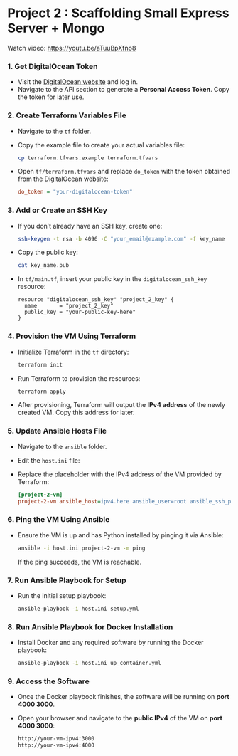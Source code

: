 # Project 2 : Scaffolding Small Express Server + Mongo

Watch video: https://youtu.be/aTuuBpXfno8

### 1. Get DigitalOcean Token
- Visit the [DigitalOcean website](https://cloud.digitalocean.com/) and log in.
- Navigate to the API section to generate a **Personal Access Token**. Copy the token for later use.

### 2. Create Terraform Variables File
- Navigate to the `tf` folder.
- Copy the example file to create your actual variables file:
  
  ```bash
  cp terraform.tfvars.example terraform.tfvars
  ```

- Open `tf/terraform.tfvars` and replace `do_token` with the token obtained from the DigitalOcean website:
  ```ini
  do_token = "your-digitalocean-token"
  ```

### 3. Add or Create an SSH Key
- If you don’t already have an SSH key, create one:

  ```bash
  ssh-keygen -t rsa -b 4096 -C "your_email@example.com" -f key_name
  ```

- Copy the public key:

  ```bash
  cat key_name.pub
  ```

- In `tf/main.tf`, insert your public key in the `digitalocean_ssh_key` resource:

  ```hcl
  resource "digitalocean_ssh_key" "project_2_key" {
    name       = "project_2_key"
    public_key = "your-public-key-here"
  }
  ```

### 4. Provision the VM Using Terraform
- Initialize Terraform in the `tf` directory:

  ```bash
  terraform init
  ```

- Run Terraform to provision the resources:

  ```bash
  terraform apply
  ```

- After provisioning, Terraform will output the **IPv4 address** of the newly created VM. Copy this address for later.

### 5. Update Ansible Hosts File
- Navigate to the `ansible` folder.
- Edit the `host.ini` file:
- Replace the placeholder with the IPv4 address of the VM provided by Terraform:

  ```ini
  [project-2-vm]
  project-2-vm ansible_host=ipv4.here ansible_user=root ansible_ssh_private_key_file=/path/to/your-key
  ```

### 6. Ping the VM Using Ansible
- Ensure the VM is up and has Python installed by pinging it via Ansible:

  ```bash
  ansible -i host.ini project-2-vm -m ping
  ```

  If the ping succeeds, the VM is reachable.

### 7. Run Ansible Playbook for Setup
- Run the initial setup playbook:

  ```bash
  ansible-playbook -i host.ini setup.yml
  ```

### 8. Run Ansible Playbook for Docker Installation
- Install Docker and any required software by running the Docker playbook:

  ```bash
  ansible-playbook -i host.ini up_container.yml
  ```

### 9. Access the Software
- Once the Docker playbook finishes, the software will be running on **port 4000 3000**.
- Open your browser and navigate to the **public IPv4** of the VM on **port 4000 3000**:

  ```bash
  http://your-vm-ipv4:3000
  http://your-vm-ipv4:4000
  ```